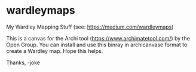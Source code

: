 # wardleymaps
My Wardley Mapping Stuff (see: https://medium.com/wardleymaps)

This is a canvas for the Archi tool (https://www.archimatetool.com/) by the Open Group.
You can install and use this binray in archicanvase format to create a Wardley map.
Hope this helps.

Thanks, -joke
